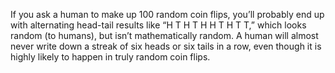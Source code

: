 If you ask a human to make up 100 random coin flips, 
you’ll probably end up with alternating head-tail results like 
“H T H T H H T H T T,” which looks random (to humans), 
but isn’t mathematically random. 
A human will almost never write down a streak of six heads or six tails in a row, 
even though it is highly likely to happen in truly random coin flips.
